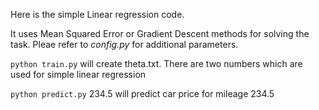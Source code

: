 Here is the simple Linear regression code.

It uses Mean Squared Error or Gradient Descent methods for solving the task. Pleae refer to *config.py* for additional parameters. 

```python train.py``` will create theta.txt. There are two numbers which are used for simple linear regression

```python predict.py``` 234.5  will predict car price for mileage 234.5

